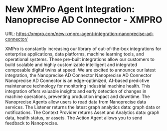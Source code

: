 # New XMPro Agent Integration: Nanoprecise AD Connector - XMPRO

URL: https://xmpro.com/new-xmpro-agent-integration-nanoprecise-ad-connector/

XMPro is constantly increasing our library of out-of-the-box integrations for enterprise applications, data platforms, machine learning tools, and operational systems. These pre-built integrations allow our customers to build scalable and highly customizable intelligent and integrated composable digital twins at speed.
We are excited to announce our latest integration, the Nanoprecise AD Connector
Nanoprecise AD Connector
Nanoprecise AD Connector is an edge-optimized, AI-based predictive maintenance technology for monitoring industrial machine health. This integration offers valuable insights and early detection of changes in machine operations, preventing production impact and downtime.
The Nanoprecise Agents allow users to read data from Nanoprecise data services.
The Listener returns the latest graph analytics data: graph data or notifications.
The Context Provider returns Asset and Analytics data: graph data, health status, or assets.
The Action Agent allows you to send feedback to Nanoprecise.